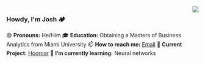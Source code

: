 <img align='right' src="https://github-readme-stats.vercel.app/api?username=joshuaferr1s&show_icons=true">

### Howdy, I'm Josh 🏕️

😄 **Pronouns:** He/Him
🎓 **Education:** Obtaining a Masters of Business Analytics from Miami University
📫 **How to reach me:** [Email](mailto:jajjferris.com)
🚧 **Current Project:** [Hooroar](https://github.com/Hooroar)
🌱 **I’m currently learning:** Neural networks
